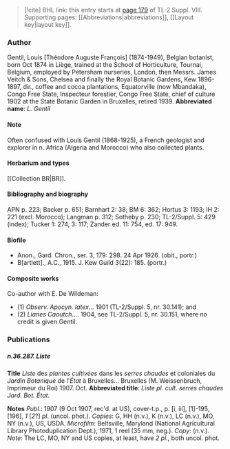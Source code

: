 > [!cite] BHL link: this entry starts at [page 179](https://www.biodiversitylibrary.org/page/33258657) of TL-2 Suppl. VIII.
> Supporting pages: [[Abbreviations|abbreviations]], [[Layout key|layout key]].

### Author

Gentil, Louis \[Théodore Auguste François\] (1874-1949), Belgian botanist, born Oct 1874 in Liège, trained at the School of Horticulture, Tournai, Belgium, employed by Petersham nurseries, London, then Messrs. James Veitch & Sons, Chelsea and finally the Royal Botanic Gardens, Kew 1896-1897, dir., coffee and cocoa plantations, Equatorville (now Mbandaka), Congo Free State, Inspecteur forestier, Congo Free State, chief of culture 1902 at the State Botanic Garden in Bruxelles, retired 1939. 
**Abbreviated name**: *L. Gentil*

#### Note

Often confused with Louis Gentil (1868-1925), a French geologist and explorer in n. Africa (Algeria and Morocco) who also collected plants.

#### Herbarium and types

[[Collection BR|BR]].

#### Bibliography and biography

APN p. 223; Backer p. 651; Barnhart 2: 38; BM 6: 362; Hortus 3: 1193; IH 2: 221 (excl. Morocco); Langman p. 312; Sotheby p. 230; TL-2/Suppl. 5: 429 (index); Tucker 1: 274, 3: 117; Zander ed. 11: 754, ed. 17: 949.

#### Biofile

- Anon., Gard. Chron., ser. 3, 179: 298. 24 Apr 1926. (obit., portr.)
- B\[artlett\]., A.C., 1915. J. Kew Guild 3(22): 185. (portr.)

#### Composite works

Co-author with E. De Wildeman:
- (1) *Observ. Apocyn. latex*... 1901 (TL-2/Suppl. 5, nr. 30.141); and
- (2) *Lianes Caoutch*.... 1904, see TL-2/Suppl. 5, nr. 30.151, where no credit is given Gentil.

### Publications

##### n.36.287. Liste

**Title**
*Liste* des *plantes cultivées* dans les *serres chaudes* et coloniales du *Jardin Botanique* de l'*État* à Bruxelles... Bruxelles (M. Weissenbruch, Imprimeur du Roi) 1907. Oct.
**Abbreviated title**: *Liste pl. cult. serres chaudes Jard. Bot. État*.

**Notes**
*Publ*.: 1907 (9 Oct 1907, rec'd. at US), cover-t.p., p. \[i, iii\], \[1\]-195, \[196\], *1* \[*2*?\] *pl*. (uncol. phot.). *Copies*: G, HH (n.v.), K (n.v.), LC (n.v.), MO, NY (n.v.), US, USDA. *Microfilm*: Beltsville, Maryland (National Agricultural Library Photoduplication Dept.), 1971, 1 reel (35 mm, neg.). *Copy*: (n.v.).
*Note*: The LC, MO, NY and US copies, at least, have *2 pl*., both uncol. phot.

